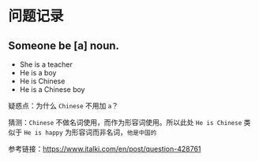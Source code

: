 # 问题记录

## Someone be [a] noun.

-   She is a teacher
-   He is a boy
-   He is Chinese
-   He is a Chinese boy

疑惑点：为什么 `Chinese` 不用加 `a`？

猜测：`Chinese` 不做名词使用，而作为形容词使用。所以此处 `He is Chinese` 类似于 `He is happy` 为形容词而非名词，`他是中国的`

参考链接：https://www.italki.com/en/post/question-428761
